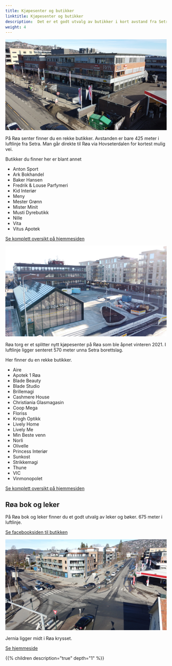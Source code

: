 ```yaml
---
title: Kjøpesenter og butikker
linktitle: Kjøpesenter og butikker
description:  Det er et godt utvalg av butikker i kort avstand fra Setra
weight: 4
---
```




![Røa Senter](roasenter.jpg "Røa Senter")

På Røa senter finner du en rekke butikker. Avstanden er bare 425 meter i luftlinje fra Setra. Man går direkte til Røa via Hovseterdalen for kortest mulig vei.

Butikker du finner her er blant annet

- Anton Sport
- Ark Bokhandel
- Baker Hansen
- Fredrik & Louse Parfymeri
- Kid Interiør
- Meny
- Mester Grønn
- Mister Minit
- Musti Dyrebutikk
- Nille
- Vita
- Vitus Apotek

[Se komplett oversikt på hjemmesiden](https://roasenter.no/butikkoversikt/)

![Røa Torg](roatorg.jpg "Røa Torg")

Røa torg  er et splitter nytt kjøpesenter på Røa som ble åpnet vinteren 2021. I luftlinje ligger senteret 570 meter unna Setra borettslag.

Her finner du en rekke butikker.

- Aire
- Apotek 1 Røa
- Blade Beauty
- Blade Studio
- Brillemagi
- Cashmere House
- Christiania Glasmagasin
- Coop Mega
- Floriss
- Krogh Optikk
- Lively Home
- Lively Me
- Min Beste venn
- Norli
- Olivelle
- Princess Interiør
- Sunkost
- Strikkemagi
- Thune
- VIC
- Vinmonopolet

[Se komplett oversikt på hjemmesiden](https://roatorg.no/butikker/)

## Røa bok og leker

På Røa bok og leker finner du et godt utvalg av leker og bøker. 675 meter i luftlinje. 

[Se facebooksiden til butikken](https://www.facebook.com/roaleker/) 

![Jernia](jernia.jpg "Jernia")

Jernia ligger midt i Røa krysset.

[Se hjemmeside](https://www.jernia.no/store/Jernia%20R%C3%B8a)

{{% children description="true" depth="1" %}}
